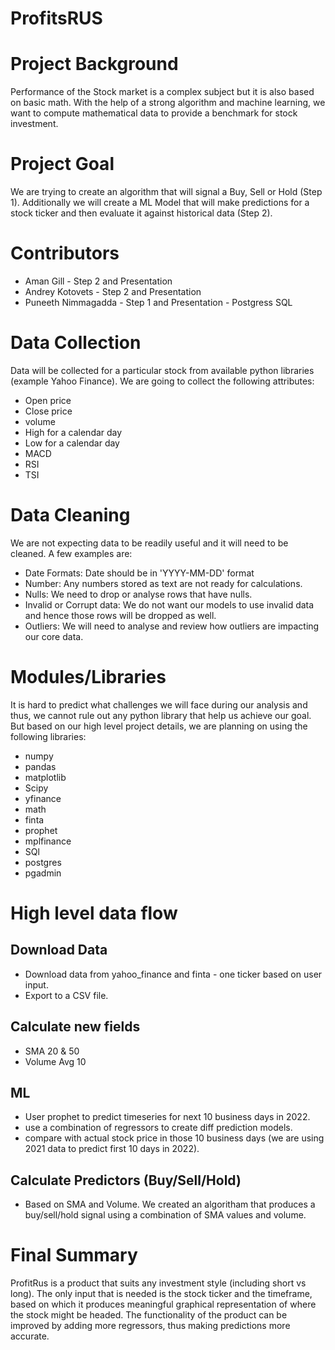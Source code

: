# ProfitsRUS

# Project Background

Performance of the Stock market is a complex subject but it is also based on basic math. With the help of a strong algorithm and machine learning, we want to compute mathematical data to provide a benchmark for stock investment.

# Project Goal
We are trying to create an algorithm that will signal a Buy, Sell or Hold (Step 1). Additionally we will create a ML Model that will make predictions for a stock ticker and then evaluate it against historical data (Step 2). 

# Contributors
- Aman Gill
        - Step 2 and Presentation
- Andrey Kotovets
        - Step 2 and Presentation
- Puneeth Nimmagadda
        - Step 1 and Presentation
        - Postgress SQL

# Data Collection

Data will be collected for a particular stock from available python libraries (example Yahoo Finance). We are going to collect the following attributes: 
- Open price
- Close price
- volume
- High for a calendar day
- Low for a calendar day
- MACD
- RSI
- TSI

# Data Cleaning

We are not expecting data to be readily useful and it will need to be cleaned. A few examples are:
- Date Formats: Date should be in 'YYYY-MM-DD' format
- Number: Any numbers stored as text are not ready for calculations.
- Nulls: We need to drop or analyse rows that have nulls.
- Invalid or Corrupt data: We do not want our models to use invalid data and hence those rows will be dropped as well.
- Outliers: We will need to analyse and review how outliers are impacting our core data.

# Modules/Libraries

It is hard to predict what challenges we will face during our analysis and thus, we cannot rule out any python library that help us achieve our goal. But based on our high level project details, we are planning on using the following libraries:
- numpy
- pandas
- matplotlib
- Scipy
- yfinance
- math
- finta
- prophet
- mplfinance
- SQl
- postgres
- pgadmin

# High level data flow
## Download Data
- Download data from yahoo_finance and finta - one ticker based on user input.
- Export to a CSV file.
## Calculate new fields
-   SMA 20 & 50
-   Volume Avg 10
## ML
- User prophet to predict timeseries for next 10 business days in 2022.
- use a combination of regressors to create diff prediction models.
- compare with actual stock price in those 10 business days (we are using 2021 data to predict first 10 days in 2022).
## Calculate Predictors (Buy/Sell/Hold)
-   Based on SMA and Volume.
        We created an algoritham that produces a buy/sell/hold signal using a combination of SMA values and volume.

# Final Summary
ProfitRus is a product that suits any investment style (including short vs long). The only input that is needed is the stock ticker and the timeframe, based on which it produces meaningful graphical representation of where the stock might be headed. 
The functionality of the product can be improved by adding more regressors, thus making predictions more accurate.
